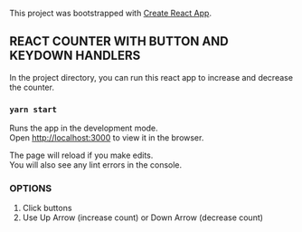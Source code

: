 This project was bootstrapped with [Create React App](https://github.com/facebook/create-react-app).

## REACT COUNTER WITH BUTTON AND KEYDOWN HANDLERS

In the project directory, you can run this react app to increase and decrease the counter. 

### `yarn start`

Runs the app in the development mode.<br />
Open [http://localhost:3000](http://localhost:3000) to view it in the browser.

The page will reload if you make edits.<br />
You will also see any lint errors in the console.

### OPTIONS
1. Click buttons
2. Use Up Arrow (increase count) or Down Arrow (decrease count)
